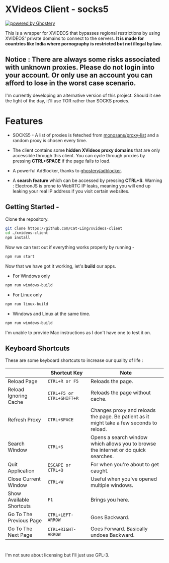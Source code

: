 # XVideos Client - socks5
[![powered by Ghostery](https://img.shields.io/badge/ghostery-powered-blue?logo=ghostery)](https://github.com/ghostery/adblocker)


This is a wrapper for XVIDEOS that bypasses regional restrictions by using XVIDEOS' private domains to connect to the servers. **It is made for countries like India where pornography is restricted but not illegal by law.**

## Notice : There are always some risks associated with unknown proxies. Please do not login into your account. Or only use an account you can afford to lose in the worst case scenario.
I'm currently developing an alternative version of this project. Should it see the light of the day, it'll use TOR rather than SOCKS proxies.

# Features

- SOCKS5 - A list of proxies is feteched from [monosans/proxy-list](https://raw.githubusercontent.com/monosans/proxy-list/main/proxies_anonymous/socks5.txt) and a random proxy is chosen every time. 
- The client contains some __hidden XVideos proxy domains__ that are only accessible through this client.
  You can cycle through proxies by pressing __CTRL+SPACE__ if the page fails to load.
  
- A powerful AdBlocker, thanks to [ghostery/adblocker](https://github.com/ghostery/adblocker).
- A **search feature** which can be accessed by pressing __CTRL+S__.
  Warning : ElectronJS is prone to WebRTC IP leaks, meaning you will end up leaking your real IP address if you visit certain websites.


## Getting Started -

Clone the repository.
 ```sh
git clone https://github.com/Cat-Ling/xvideos-client
cd ./xvideos-client
npm install
```
Now we can test out if everything works properly by running -
 ```sh
npm run start
 ```
 Now that we have got it working, let's **build** our apps.
 - For Windows only 
 ```sh
npm run windows-build
```
 - For Linux only 
 ```sh
npm run linux-build
```
- Windows and Linux at the same time.
 ```sh
npm run windows-build
```
I'm unable to provide Mac instructions as I don't have one to test it on.


## Keyboard Shortcuts

These are some keyboard shortcuts to increase our quality of life :

|                |Shortcut Key                          |Note                         |
|----------------|-------------------------------|-----------------------------|
|Reload Page|`CTRL+R or F5`            |Reloads the page.            |
|Reload Ignoring Cache|`CTRL+F5 or CTRL+SHIFT+R`            |Reloads the page without cache.   
|Refresh Proxy          |`CTRL+SPACE`            |Changes proxy and reloads the page. Be patient as it might take a few seconds to reload.            |
|Search Window          |`CTRL+S`| Opens a search window which allows you to browse the internet or do quick searches.|
|Quit Application|`ESCAPE or CTRL+Q`            |For when you're about to get caught.            |
|Close Current Window |`CTRL+W`            |Useful when you've opened multiple windows.    
 |Show Available Shortcuts|`F1`            |Brings you here.   
|Go To The Previous Page|`CTRL+LEFT-ARROW`            |Goes Backward.   
|Go To The Next Page|`CTRL+RIGHT-ARROW`            |Goes Forward. Basically undoes Backward.   
#
I'm not sure about licensing but I'll just use GPL-3.
